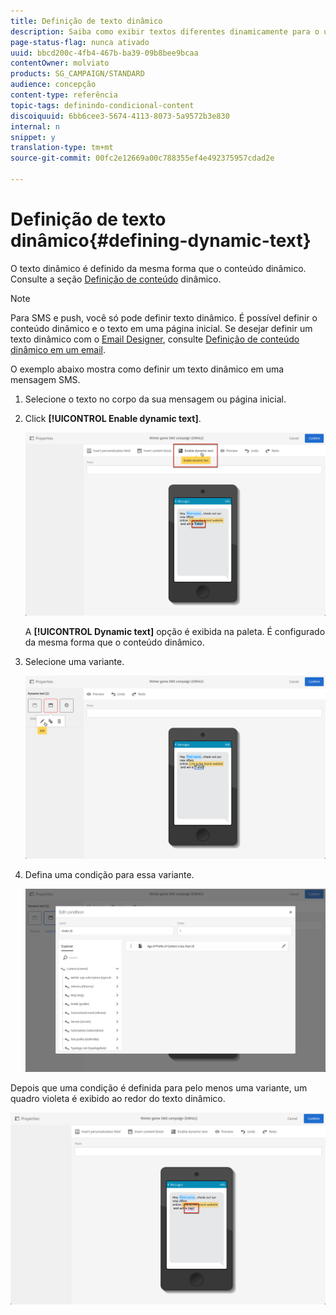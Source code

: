 ```yaml
---
title: Definição de texto dinâmico
description: Saiba como exibir textos diferentes dinamicamente para o usuário de acordo com as condições definidas no Adobe Campaign.
page-status-flag: nunca ativado
uuid: bbcd200c-4fb4-467b-ba39-09b8bee9bcaa
contentOwner: molviato
products: SG_CAMPAIGN/STANDARD
audience: concepção
content-type: referência
topic-tags: definindo-condicional-content
discoiquuid: 6bb6cee3-5674-4113-8073-5a9572b3e830
internal: n
snippet: y
translation-type: tm+mt
source-git-commit: 00fc2e12669a00c788355ef4e492375957cdad2e

---
```



# Definição de texto dinâmico{#defining-dynamic-text}

O texto dinâmico é definido da mesma forma que o conteúdo dinâmico. Consulte a seção [Definição de conteúdo](../../designing/using/personalization.md#defining-dynamic-content-in-an-email) dinâmico.

>[!NOTE]
>
>Para SMS e push, você só pode definir texto dinâmico. É possível definir o conteúdo dinâmico e o texto em uma página inicial. Se desejar definir um texto dinâmico com o [Email Designer](../../designing/using/overview.md), consulte [Definição de conteúdo dinâmico em um email](../../designing/using/personalization.md#defining-dynamic-content-in-an-email).

O exemplo abaixo mostra como definir um texto dinâmico em uma mensagem SMS.

1. Selecione o texto no corpo da sua mensagem ou página inicial.
1. Click **[!UICONTROL Enable dynamic text]**.

   ![](assets/dynamic_text_sms_1.png)

   A **[!UICONTROL Dynamic text]** opção é exibida na paleta. É configurado da mesma forma que o conteúdo dinâmico.

1. Selecione uma variante.

   ![](assets/dynamic_text_sms_2.png)

1. Defina uma condição para essa variante.

   ![](assets/dynamic_text_sms_4.png)

Depois que uma condição é definida para pelo menos uma variante, um quadro violeta é exibido ao redor do texto dinâmico.

![](assets/dynamic_text_sms_3.png)

